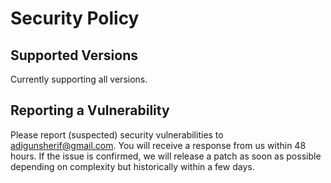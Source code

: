 # Security Policy

## Supported Versions

Currently supporting all versions.

## Reporting a Vulnerability

Please report (suspected) security vulnerabilities to adigunsherif@gmail.com. 
You will receive a response from us within 48 hours. 
If the issue is confirmed, 
we will release a patch as soon as possible depending on complexity 
but historically within a few days.
